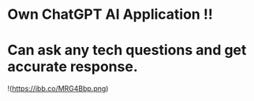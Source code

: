 # Own ChatGPT AI Application !!
# Can ask any tech questions and get accurate response.
!(https://ibb.co/MRG4Bbp.png)
